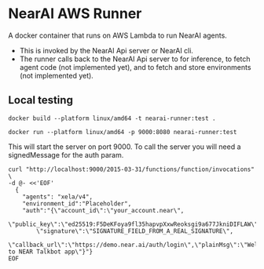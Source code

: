 # NearAI AWS Runner
A docker container that runs on AWS Lambda to run NearAI agents.
 * This is invoked by the NearAI Api server or NearAI cli.
 * The runner calls back to the NearAI Api server to for inference, 
to fetch agent code (not implemented yet), 
and to fetch and store environments (not implemented yet).


## Local testing
`docker build --platform linux/amd64 -t nearai-runner:test .`

`docker run --platform linux/amd64 -p 9000:8080 nearai-runner:test`

This will start the server on port 9000. To call the server you will need a signedMessage for the auth param.
```
curl "http://localhost:9000/2015-03-31/functions/function/invocations" \
-d @- <<'EOF'
  {
    "agents": "xela/v4", 
    "environment_id":"Placeholder", 
    "auth":"{\"account_id\":\"your_account.near\",
        \"public_key\":\"ed25519:F5DeKFoya9fl35hapvpXxwReoksgi9a677JkniDIFLAW\",
        \"signature\":\"SIGNATURE_FIELD_FROM_A_REAL_SIGNATURE\",
        \"callback_url\":\"https://demo.near.ai/auth/login\",\"plainMsg\":\"Welcome to NEAR Talkbot app\"}"}
EOF
```